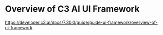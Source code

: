 # Overview of C3 AI UI Framework

https://developer.c3.ai/docs/7.30.0/guide/guide-ui-framework/overview-of-ui-framework

